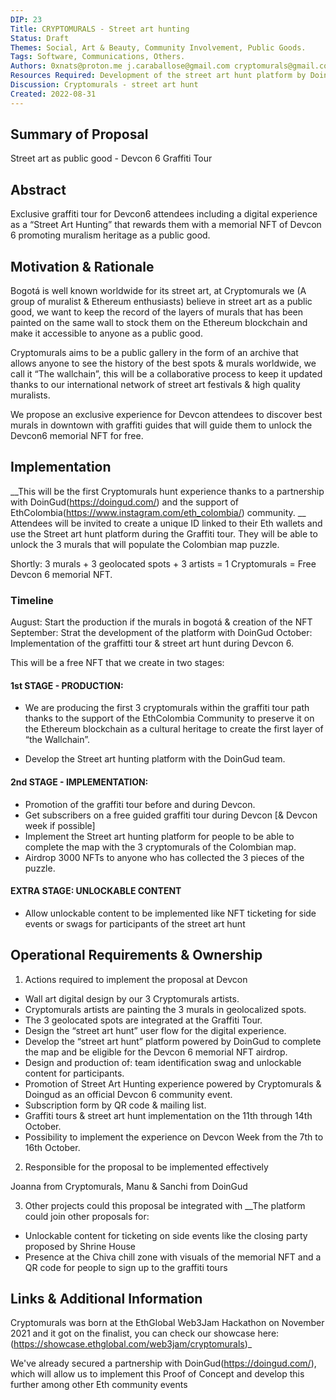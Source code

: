 ```yaml
---
DIP: 23
Title: CRYPTOMURALS - Street art hunting
Status: Draft
Themes: Social, Art & Beauty, Community Involvement, Public Goods.
Tags: Software, Communications, Others.
Authors: 0xnats@proton.me j.caraballose@gmail.com cryptomurals@gmail.com manu@doingud.com sanchit@doingud.com
Resources Required: Development of the street art hunt platform by DoinGud, Production of 3 murals in Bogotá by ELAR,GAVILÁN & TONRA, Graffiti tour guides for 4 days, operations support.
Discussion: Cryptomurals - street art hunt
Created: 2022-08-31
---
```


## Summary of Proposal

Street art as public good - Devcon 6 Graffiti Tour

## Abstract

Exclusive graffiti tour for Devcon6 attendees including a digital experience as a “Street Art Hunting” that rewards them with a memorial NFT of Devcon 6 promoting muralism heritage as a public good.

## Motivation & Rationale

Bogotá is well known worldwide for its street art, at Cryptomurals we (A group of muralist & Ethereum enthusiasts) believe in street art as a public good, we want to keep the record of the layers of murals that has been painted on the same wall to stock them on the Ethereum blockchain and make it accessible to anyone as a public good.

Cryptomurals aims to be a public gallery in the form of an archive that allows anyone to see the history of the best spots & murals worldwide, we call it “The wallchain”, this will be a collaborative process to keep it updated thanks to our international network of street art festivals & high quality muralists.

We propose an exclusive experience for Devcon attendees to discover best murals in downtown with graffiti guides that will guide them to unlock the Devcon6 memorial NFT for free.

## Implementation

__This will be the first Cryptomurals hunt experience thanks to a partnership with DoinGud(https://doingud.com/) and the support of EthColombia(https://www.instagram.com/eth_colombia/) community. __
Attendees will be invited to create a unique ID linked to their Eth wallets and use the Street art hunt platform during the Graffiti tour. They will be able to unlock the 3 murals that will populate the Colombian map puzzle.

Shortly: 3 murals + 3 geolocated spots + 3 artists = 1 Cryptomurals = Free Devcon 6 memorial NFT.

### Timeline

August: Start the production if the murals in bogotá & creation of the NFT
September: Strat the development of the platform with DoinGud
October: Implementation of the graffitti tour & street art hunt during Devcon 6.

This will be a free NFT that we create in two stages:

#### 1st STAGE - PRODUCTION:
- We are producing the first 3 cryptomurals within the graffiti tour path thanks to the support of the EthColombia Community to preserve it on the Ethereum blockchain as a cultural heritage to create the first layer of “the Wallchain”.

- Develop the Street art hunting platform with the DoinGud team.

#### 2nd STAGE - IMPLEMENTATION:

- Promotion of the graffiti tour before and during Devcon.
- Get subscribers on a free guided graffiti tour during Devcon [& Devcon week if possible]
- Implement the Street art hunting platform for people to be able to complete the map with the 3 cryptomurals of the Colombian map.
- Airdrop 3000 NFTs to anyone who has collected the 3 pieces of the puzzle.

#### EXTRA STAGE: UNLOCKABLE CONTENT
- Allow unlockable content to be implemented like NFT ticketing for side events or swags for participants of the street art hunt

## Operational Requirements & Ownership

1. Actions required to implement the proposal at Devcon
- Wall art digital design by our 3 Cryptomurals artists.
- Cryptomurals artists are painting the 3 murals in geolocalized spots.
- The 3 geolocated spots are integrated at the Graffiti Tour.
- Design the “street art hunt” user flow for the digital experience.
- Develop the “street art hunt” platform powered by DoinGud to complete the map and be eligible for the Devcon 6 memorial NFT airdrop.
- Design and production of: team identification swag and unlockable content for participants.
- Promotion of Street Art Hunting experience powered by Cryptomurals & Doingud as an official Devcon 6 community event.
- Subscription form by QR code & mailing list.
- Graffiti tours & street art hunt implementation on the 11th through 14th October.
- Possibility to implement the experience on Devcon Week from the 7th to 16th October.

2. Responsible for the proposal to be implemented effectively

Joanna from Cryptomurals, Manu & Sanchi from DoinGud

3. Other projects could this proposal be integrated with
__The platform could join other proposals for:
- Unlockable content for ticketing on side events like the closing party proposed by Shrine House
- Presence at the Chiva chill zone with visuals of the memorial NFT and a QR code for people to sign up to the graffiti tours

## Links & Additional Information

Cryptomurals was born at the EthGlobal Web3Jam Hackathon on November 2021 and it got on the finalist, you can check our showcase here: (https://showcase.ethglobal.com/web3jam/cryptomurals)_

We've already secured a partnership with DoinGud(https://doingud.com/), which will allow us to implement this Proof of Concept and develop this further among other Eth community events
